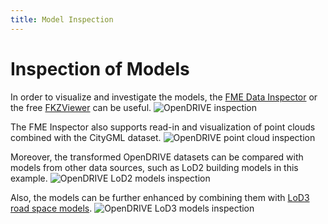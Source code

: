 ```yaml
---
title: Model Inspection
---
```


# Inspection of Models

In order to visualize and investigate the models, the [FME Data Inspector](https://docs.safe.com/fme/html/FME_Desktop_Documentation/FME_QuickTranslator/DataInspector/AboutTheDataInspector/FMEDataInspector_about.htm) or the free [FKZViewer](https://www.iai.kit.edu/english/1648.php) can be useful.
![OpenDRIVE inspection](/assets/media/demos/inspection-opendrive.png)

The FME Inspector also supports read-in and visualization of point clouds combined with the CityGML dataset.
![OpenDRIVE point cloud inspection](/assets/media/demos/inspection-opendrive-pointcloud.png)

Moreover, the transformed OpenDRIVE datasets can be compared with models from other data sources, such as LoD2 building models in this example.
![OpenDRIVE LoD2 models inspection](/assets/media/demos/inspection-opendrive-lod2.png)

Also, the models can be further enhanced by combining them with [LoD3 road space models](https://github.com/savenow/lod3-road-space-models).
![OpenDRIVE LoD3 models inspection](/assets/media/demos/inspection-opendrive-lod3.png)
